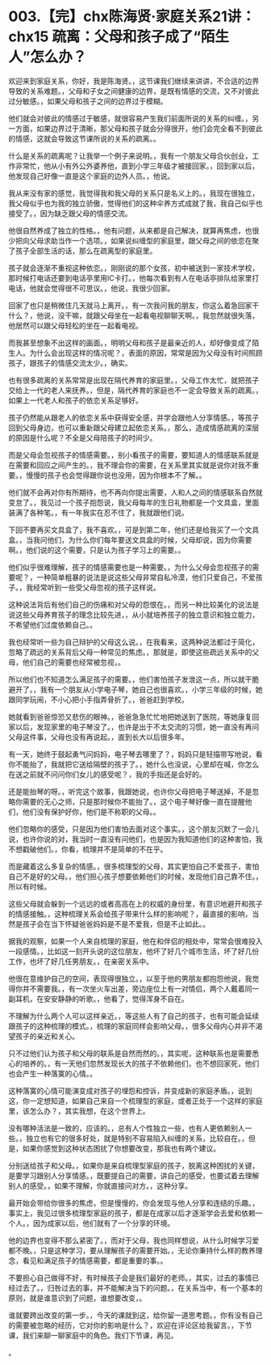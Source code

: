 # 003.【完】chx陈海贤·家庭关系21讲：chx15 疏离：父母和孩子成了“陌生人”怎么办？

欢迎来到家庭关系，你好，我是陈海贤。，这节课我们继续来讲讲，不合适的边界导致的关系难题。，父母和子女之间健康的边界，是既有情感的交流，又不对彼此过分敏感。，如果父母和孩子之间的边界过于模糊。

他们就会对彼此的情感过于敏感，就很容易产生我们前面所说的关系的纠缠。，另一方面，如果边界过于清晰，那父母和孩子就会分得很开，他们会完全看不到彼此的情感，这就会导致这节课所说的关系的疏离。。

什么是关系的疏离呢？让我举一个例子来说明。，我有一个朋友父母合伙创业，工作非常忙，他从小有外公外婆养他，直到小学三年级才被接回家。，回到家以后，他发现自己好像一直是这个家庭的边外人员。，他说。

我从来没有家的感觉，我觉得我和我父母的关系只是名义上的。，我现在很独立，我父母似乎也为我的独立骄傲，觉得他们的这种伞养方式成就了我，我自己似乎也接受了。，因为缺乏跟父母的情感交流。

他很自然养成了独立的性格。，他有问题，从来都是自己解决，就算再焦虑，也很少把向父母求助当作一个选项。，如果说纠缠型的家庭里，跟父母之间的依恋在聚了孩子全部生活的话，那么在疏离型的家庭里。

孩子就会逐渐不重视这种依恋。，刚刚说的那个女孩，初中被送到一家技术学校，那时候打电话还要到电话亭里用IC卡打。，他每次看到有人在电话亭排队给家里打电话，他就会觉得很不可思议。，他说，我很少回家。

回家了也只是稍微住几天就马上离开。，有一次我问我的朋友，你这么着急回家干什么？，他说，没干嘛，就跟父母坐在一起看电视聊聊天啊。，我忽然就很失落，他居然可以跟父母轻松的坐在一起看电视。

而我甚至想象不出这样的画面。，明明父母和孩子是最亲近的人，却好像变成了陌生人。为什么会出现这样的情况呢？，表面的原因，常常是因为父母没有时间照顾孩子，跟孩子的情感交流太少。，确实。

也有很多疏离的关系常常是出现在隔代养育的家庭里。，父母工作太忙，就把孩子交给上一代的老人来抚养。，但是，隔代养育的家庭也不一定会导致关系的疏离。，如果上一代老人和孩子的依恋关系足够好。

孩子仍然能从跟老人的依恋关系中获得安全感，并学会跟他人分享情感。，等孩子回到父母身边，也可以重新跟父母建立起依恋关系。，那么，造成情感疏离的深层的原因是什么呢？不全是父母陪孩子的时间少。

而是父母会忽视孩子的情感需要。，别小看孩子的需要，要知道人的情感联系就是在需要和回应之间产生的。，我不理会你的需要，在关系里其实就是说你对我不重要。，慢慢的孩子也会觉得跟你说也没用，因为你根本不了解。。

他们就不会再对你有所期待，也不再向你提出需要，人和人之间的情感联系自然就变怠了。，我见过一个孩子抱怨说，我父母每年的生日礼物都是一个文具盒，里面装满了各种笔。，有一年我实在忍不住了，我就跟他们说。

下回不要再买文具盒了，我不喜欢。，可是到第二年，他们还是给我买了一个文具盒。，当我问他们，为什么你们每年要送文具盒的时候，父母却说，因为你需要啊。，他们说的这个需要，只是认为孩子学习上的需要。。

他们似乎很难理解，孩子的情感需要也是一种需要。，为什么父母会忽视孩子的需要呢？，一种简单粗暴的说法是说这些父母非常自私冷漠，他们只爱自己，不爱孩子。，我经常听到一些受父母忽视的孩子这样说。

这种说法背后有他们自己的伤痛和对父母的怨恨在。，而另一种比较美化的说法是说这些父母养育孩子的理念比较先进，，从小就培养孩子的独立意识和独立能力，不希望他们过度依赖自己。。

我也经常听一些为自己辩护的父母这么说。，在我看来，这两种说法都过于简化，忽略了疏远的关系背后父母一种常见的焦虑。，那就是，即使这些疏远关系中的父母，他们自己的需要也经常被忽视，。

所以他们也不知道怎么满足孩子的需要。，他们害怕孩子发泄这一点，所以就干脆避开了。，我有一个朋友从小学电子琴，她自己也很喜欢。，小学三年级的时候，她跟同学玩闹，不小心把小手指弄骨折了。，爸爸赶到学校。

她就看到爸爸惊恐又悲伤的眼神。，爸爸急急忙忙地把她送到了医院，等她康复回家以后，发现家里的电子琴没了。，也许是出于不太交流的习惯，她一直没有再问父母这件事，父母也没有再说起。，直到长大以后很多年。

有一天，她终于鼓起勇气问妈妈，电子琴去哪里了？，妈妈只是轻描带写地说，看你不能抬了，我就把它送给隔壁的孩子了。，她什么也没说，心里却在喊，你怎么在送之前就不问问你们女儿的感受呢？，我的手指还是会好的。

还是能抬琴的呀。，听完这个故事，我跟她说，也许你父母把电子琴送掉，不是忽略你需要的无心之师，只是那时候你不能抬了。，这个电子琴好像一直在提醒他们，他们没有保护好你，他们是不称职的父母。。

他们忽略你的感受，只是因为他们害怕去面对这个事实。，这个朋友沉默了一会儿说，也许你说的对，我当时一直没有问他们，也是因为我知道他们的这种害怕，我不想戳破他们。，你看，梳理并不是简单的不在乎。

而是藏着这么多复杂的情感。，很多梳理型的父母，其实更怕自己不爱孩子，害怕自己不是好的父母。，他们担心孩子想要依赖他们的时候，发现他们自己靠不住。，所以有时候。

这些父母就会躲到一个远远的或者高高在上的权威的身份里，有意识地避开和孩子的情感接触。，这种梳理关系会给孩子带来什么样的影响呢？，最直接的影响，当然是孩子会在当下怀疑爸爸妈妈是不是不爱我，但是不止如此。。

据我的观察，如果一个人来自梳理的家庭，他在和伴侣的相处中，常常会很难投入一段感情。，比如这一刻开头说的这位朋友，他坏了好几个城市生活，坏了好几份工作，也坏了好几任男朋友。，在亲密关系中。

他很在意维护自己的空间，表现得很独立。，以至于他的男朋友都抱怨他说，我觉得你并不需要我。，有一次坐火车出差，旁边座位上有一对情侣，两个人戴着同一副耳机，在安安静静的听歌。，他看了，觉得浑身不自在。

不理解为什么两个人可以这样亲近。，等这些人有了自己的孩子，也有可能会延续跟孩子的这种梳理的模式。，梳理的家庭同样会影响父母。，很多父母内心并非不渴望孩子的亲近和关心。

只不过他们认为孩子和父母的联系是自然而然的。，其实呢，这种联系也是需要悉心的培养的。，有一天他们忽然发现长大的孩子不依赖他们，也不想回家死，他们也会产生一种落寞的心情。。

这种落寞的心情可能演变成对孩子的埋怨和控诉，并变成新的家庭矛盾。，说到这，你一定想知道，如果自己来自一个梳理型的家庭，或者正处于一个这样的家庭里，该怎么办？，其实我想，在这个世界上。

没有哪种活法是一致的，应该的。，总有人个性独立一些，也有人更依赖别人一些。，独立也有它的很多好处，就是特别不容易陷入纠缠的关系，比较自在。，但是，如果你感觉到这种状态困扰了你想要改变，那我也有两个建议。

分别送给孩子和父母。，如果你是来自梳理型家庭的孩子，脱离这种困扰的关键，是要学习跟别人分享情感。，既要提自己的需要，讲自己的感受，也要试着去理解别人的感受。，如果不理解，你就直接问对方。，这种分享。

最开始会带给你很多的焦虑，但是慢慢的，你会发现与他人分享和连结的乐趣。，事实上，我见过很多梳理型家庭的孩子，都是在成家以后才逐渐学会去爱和依赖一个人。，因为成家以后，他们就有了一个分享的环境。

他的边界也变得不那么紧密了。，而对于父母，我也同样想说，从什么时候学习爱都不晚。，只是这种学习，要从理解孩子的需要开始。，无论你秉持什么样的教养理念，看见和满足孩子的情感需要，都是重要的事。。

不要担心自己做得不好，有时候孩子会是我们最好的老师。，其实，过去的事情已经过去了。，归咎过去的事，并不能解决当下的问题。，在关系当中，有一个基本的原则，就是谁意识到了问题，谁想要改变，。

谁就要跨出改变的第一步。，今天的课就到这，给你留一道思考题。，你有没有自己的需要被忽略的经历，它对你的影响是什么？，欢迎在评论区给我留言。，下节课，我们来聊一聊家庭中的角色。我们下节课，再见。

。